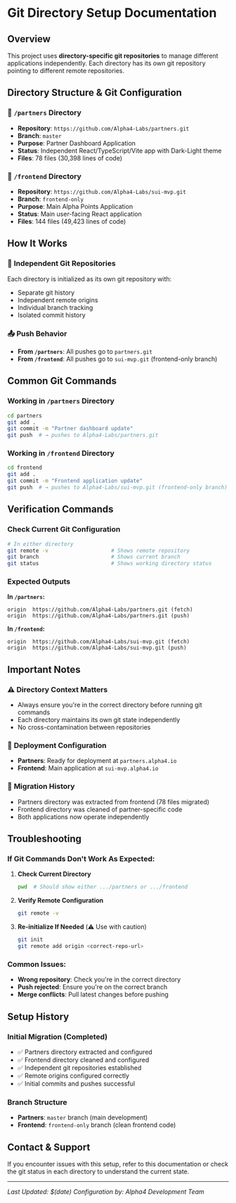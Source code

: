 # Git Directory Setup Documentation

## Overview
This project uses **directory-specific git repositories** to manage different applications independently. Each directory has its own git repository pointing to different remote repositories.

## Directory Structure & Git Configuration

### 📁 `/partners` Directory
- **Repository**: `https://github.com/Alpha4-Labs/partners.git`
- **Branch**: `master`
- **Purpose**: Partner Dashboard Application
- **Status**: Independent React/TypeScript/Vite app with Dark-Light theme
- **Files**: 78 files (30,398 lines of code)

### 📁 `/frontend` Directory  
- **Repository**: `https://github.com/Alpha4-Labs/sui-mvp.git`
- **Branch**: `frontend-only`
- **Purpose**: Main Alpha Points Application
- **Status**: Main user-facing React application
- **Files**: 144 files (49,423 lines of code)

## How It Works

### 🔧 **Independent Git Repositories**
Each directory is initialized as its own git repository with:
- Separate git history
- Independent remote origins
- Individual branch tracking
- Isolated commit history

### 📤 **Push Behavior**
- **From `/partners`**: All pushes go to `partners.git`
- **From `/frontend`**: All pushes go to `sui-mvp.git` (frontend-only branch)

## Common Git Commands

### Working in `/partners` Directory
```bash
cd partners
git add .
git commit -m "Partner dashboard update"
git push  # → pushes to Alpha4-Labs/partners.git
```

### Working in `/frontend` Directory
```bash
cd frontend
git add .
git commit -m "Frontend application update"
git push  # → pushes to Alpha4-Labs/sui-mvp.git (frontend-only branch)
```

## Verification Commands

### Check Current Git Configuration
```bash
# In either directory
git remote -v                    # Shows remote repository
git branch                       # Shows current branch
git status                       # Shows working directory status
```

### Expected Outputs

**In `/partners`:**
```
origin  https://github.com/Alpha4-Labs/partners.git (fetch)
origin  https://github.com/Alpha4-Labs/partners.git (push)
```

**In `/frontend`:**
```
origin  https://github.com/Alpha4-Labs/sui-mvp.git (fetch)
origin  https://github.com/Alpha4-Labs/sui-mvp.git (push)
```

## Important Notes

### ⚠️ **Directory Context Matters**
- Always ensure you're in the correct directory before running git commands
- Each directory maintains its own git state independently
- No cross-contamination between repositories

### 🚀 **Deployment Configuration**
- **Partners**: Ready for deployment at `partners.alpha4.io`
- **Frontend**: Main application at `sui-mvp.alpha4.io`

### 🔄 **Migration History**
- Partners directory was extracted from frontend (78 files migrated)
- Frontend directory was cleaned of partner-specific code
- Both applications now operate independently

## Troubleshooting

### If Git Commands Don't Work As Expected:

1. **Check Current Directory**
   ```bash
   pwd  # Should show either .../partners or .../frontend
   ```

2. **Verify Remote Configuration**
   ```bash
   git remote -v
   ```

3. **Re-initialize If Needed** (⚠️ Use with caution)
   ```bash
   git init
   git remote add origin <correct-repo-url>
   ```

### Common Issues:
- **Wrong repository**: Check you're in the correct directory
- **Push rejected**: Ensure you're on the correct branch
- **Merge conflicts**: Pull latest changes before pushing

## Setup History

### Initial Migration (Completed)
- ✅ Partners directory extracted and configured
- ✅ Frontend directory cleaned and configured  
- ✅ Independent git repositories established
- ✅ Remote origins configured correctly
- ✅ Initial commits and pushes successful

### Branch Structure
- **Partners**: `master` branch (main development)
- **Frontend**: `frontend-only` branch (clean frontend code)

## Contact & Support
If you encounter issues with this setup, refer to this documentation or check the git status in each directory to understand the current state.

---
*Last Updated: $(date)*
*Configuration by: Alpha4 Development Team* 